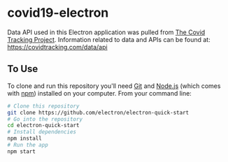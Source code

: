 # covid19-electron

Data API used in this Electron application was pulled from [The Covid Tracking Project](https://covidtracking.com/). Information related to data and APIs can be found at: https://covidtracking.com/data/api

## To Use

To clone and run this repository you'll need [Git](https://git-scm.com) and [Node.js](https://nodejs.org/en/download/) (which comes with [npm](http://npmjs.com)) installed on your computer. From your command line:

```bash
# Clone this repository
git clone https://github.com/electron/electron-quick-start
# Go into the repository
cd electron-quick-start
# Install dependencies
npm install
# Run the app
npm start
```
